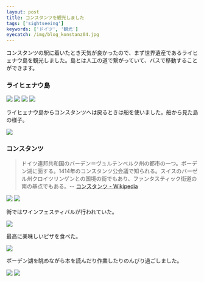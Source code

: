 ```yaml
---
layout: post
title: コンスタンツを観光しました
tags: ['sightseeing']
keywords: ['ドイツ', '観光']
eyecatch: /img/blog_konstanz04.jpg
---
```


コンスタンツの駅に着いたとき天気が良かったので、まず世界遺産であるライヒェナウ島を観光しました。島とは人工の道で繋がっていて、バスで移動することができます。

### ライヒェナウ島

<img src="/img/blog_konstanz01.jpg" />

<img src="/img/blog_konstanz02.jpg" />

<img src="/img/blog_konstanz03.jpg" />

<img src="/img/blog_konstanz04.jpg" />

ライヒェナウ島からコンスタンツへは戻るときは船を使いました。船から見た島の様子。

<img src="/img/blog_konstanz05.jpg" />

### コンスタンツ

> ドイツ連邦共和国のバーデン＝ヴュルテンベルク州の都市の一つ。ボーデン湖に面する。1414年のコンスタンツ公会議で知られる。スイスのバーゼル州クロイツリンゲンとの国境の街でもあり、ファンタスティック街道の南の基点でもある。-- [コンスタンツ - Wikipedia](https://ja.wikipedia.org/wiki/%E3%82%B3%E3%83%B3%E3%82%B9%E3%82%BF%E3%83%B3%E3%83%84)

<img src="/img/blog_konstanz06.jpg" />

<img src="/img/blog_konstanz07.jpg" />

街ではワインフェスティバルが行われていた。

<img src="/img/blog_konstanz08.jpg" />

最高に美味しいピザを食べた。

<img src="/img/blog_konstanz09.jpg" />

ボーデン湖を眺めながら本を読んだり作業したりのんびり過ごしました。

<img src="/img/blog_konstanz10.jpg" />

<img src="/img/blog_konstanz11.jpg" />